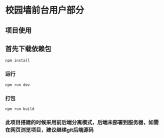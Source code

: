 # 校园墙前台用户部分

## 项目使用
## 首先下载依赖包
```
npm install
```

### 运行
```
npm run dev
```

### 打包
```
npm run build
```
### 此项目搭建的时候采用前后端分离模式，后端未部署到服务器，如需在网页浏览项目，建议继续git后端源码

